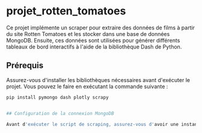 # projet_rotten_tomatoes

Ce projet implémente un scraper pour extraire des données de films à partir du site Rotten Tomatoes et les stocker dans une base de données MongoDB. Ensuite, ces données sont utilisées pour générer différents tableaux de bord interactifs à l'aide de la bibliothèque Dash de Python.

## Prérequis

Assurez-vous d'installer les bibliothèques nécessaires avant d'exécuter le projet. Vous pouvez le faire en exécutant la commande suivante :

```bash
pip install pymongo dash plotly scrapy


## Configuration de la connexion MongoDB

Avant d'exécuter le script de scraping, assurez-vous d'avoir une instance MongoDB en cours d'exécution. Vous pouvez configurer la connexion MongoDB dans le script spider.py et dans le script principal dashboard.py en modifiant la variable MONGODB_URI selon vos paramètres.
